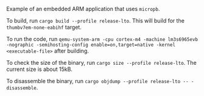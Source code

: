 Example of an embedded ARM application that uses `micropb`.

To build, run `cargo build --profile release-lto`. This will build for the `thumbv7em-none-eabihf` target.

To run the code, run `qemu-system-arm -cpu cortex-m4 -machine lm3s6965evb -nographic -semihosting-config enable=on,target=native -kernel <executable-file>` after building.

To check the size of the binary, run `cargo size --profile release-lto`. The current size is about 15kB.

To disassemble the binary, run `cargo objdump --profile release-lto -- -disassemble`.

